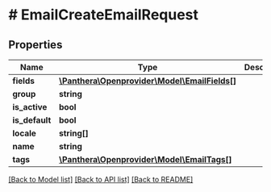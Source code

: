 # # EmailCreateEmailRequest

## Properties

Name | Type | Description | Notes
------------ | ------------- | ------------- | -------------
**fields** | [**\Panthera\Openprovider\Model\EmailFields[]**](EmailFields.md) |  | [optional]
**group** | **string** |  | [optional]
**is_active** | **bool** |  | [optional]
**is_default** | **bool** |  | [optional]
**locale** | **string[]** |  | [optional]
**name** | **string** |  | [optional]
**tags** | [**\Panthera\Openprovider\Model\EmailTags[]**](EmailTags.md) |  | [optional]

[[Back to Model list]](../../README.md#models) [[Back to API list]](../../README.md#endpoints) [[Back to README]](../../README.md)

